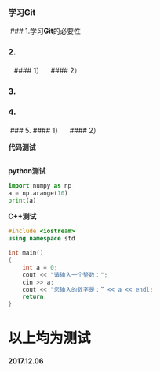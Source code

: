### 学习Git

  ### 1.学习**Git**的必要性 

  ### 2.
    #### 1）
    #### 2）

  ### 3.

  ### 4.

  ### 5.
    #### 1）
    #### 2）

**代码测试**
```shell
```
**python测试**
```python
import numpy as np
a = np.arange(10)
print(a)
```

**C++测试**
```c++
#include <iostream>
using namespace std

int main()
{
	int a = 0;
	cout << "请输入一个整数：";
	cin >> a;
	cout << "您输入的数字是：” << a << endl;
	return;
}
```


# 以上均为测试
#### 2017.12.06
